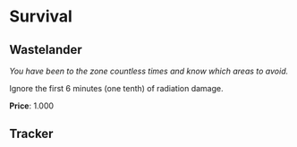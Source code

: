 # Survival

## Wastelander

*You have been to the zone countless times and know which areas to avoid.*

Ignore the first 6 minutes (one tenth) of radiation damage.

**Price**: 1.000

## Tracker

